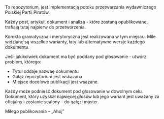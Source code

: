 To repozytorium, jest implementacją potoku przetwarzania wydawniczego Polskiej Partii Piratów.

Każdy post, artykuł, dokument i analiza - które zostaną opublikowane, trafiają tutaj najpierw do przetworzenia.

Korekta gramatyczna i merytoryczna jest realizowana w tym miejscu. 
Mile widziane są wszelkie warianty, łaty lub alternatywne wersje każdego dokumentu.

Jeśli jakikolwiek dokument ma być poddany pod głosowanie - utwórz problem, którego:
- Tytuł oddaje nazwaę dokumentu 
- Gałąź repozytorium jest wskazana
- Miejsce docelowe publikacji jest wsazane. 

Każdy może podnieść dokument pod głosowanie w dowolnym celu.
Dokument, który uzyskał najwięcej głosów lub jego wariant jest uważany za oficjalny i zostanie scalony - do gałęzi master.

Miłego publikowania – „Ahoj”
